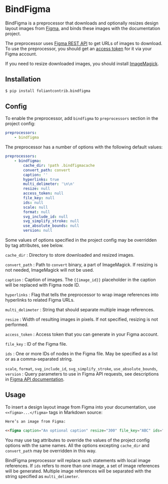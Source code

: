 # BindFigma

BindFigma is a preprocessor that downloads and optionally resizes design layout images from [Figma](https://www.figma.com/), and binds these images with the documentation project.

The preprocessor uses [Figma REST API](https://www.figma.com/developers/api) to get URLs of images to download. To use the preprocessor, you should get an [access token](https://www.figma.com/developers/api#access-tokens) for it via your Figma account.

If you need to resize downloaded images, you should install [ImageMagick](https://imagemagick.org/).

## Installation

```bash
$ pip install foliantcontrib.bindfigma
```

## Config

To enable the preprocessor, add `bindfigma` to `preprocessors` section in the project config:

```yaml
preprocessors:
    - bindfigma
```

The preprocessor has a number of options with the following default values:

```yaml
preprocessors:
    - bindfigma:
        cache_dir: !path .bindfigmacache
        convert_path: convert
        caption: ''
        hyperlinks: true
        multi_delimeter: '\n\n'
        resize: null
        access_token: null
        file_key: null
        ids: null
        scale: null
        format: null
        svg_include_id: null
        svg_simplify_stroke: null
        use_absolute_bounds: null
        version: null
```

Some values of options specified in the project config may be overridden by tag attributes, see below.

`cache_dir`
:   Directory to store downloaded and resized images.

`convert_path`
:   Path to `convert` binary, a part of ImageMagick. If resizing is not needed, ImageMagick will not be used.

`caption`
:   Caption of images. The `{{image_id}}` placeholder in the caption will be replaced with Figma node ID.

`hyperlinks`
:   Flag that tells the preprocessor to wrap image references into hyperlinks to related Figma URLs.

`multi_delimeter`
:   String that should separate multiple image references.

`resize`
:   Width of resulting images in pixels. If not specified, resizing is not performed.

`access_token`
:   Access token that you can generate in your Figma account.

`file_key`
:   ID of the Figma file.

`ids`
:   One or more IDs of nodes in the Figma file. May be specified as a list or as a comma-separated string.

`scale`, `format`, `svg_include_id`, `svg_simplify_stroke`, `use_absolute_bounds`, `version`
:   Query parameters to use in Figma API requests, see descriptions in [Figma API documentation](https://www.figma.com/developers/api#get-images-endpoint).

## Usage

To insert a design layout image from Figma into your documentation, use `<<figma>...</figma>` tags in Markdown source:

```markdown
Here’s an image from Figma:

<<figma caption="An optional caption" resize="300" file_key="ABC" ids="node1,node2,node3"></figma>
```

You may use tag attributes to override the values of the project config options with the same names. All the options excepting `cache_dir` and `convert_path` may be overridden in this way.

BindFigma preprocessor will replace such statements with local image references. If `ids` refers to more than one image, a set of image references will be generated. Multiple image references will be separated with the string specified as `multi_delimeter`.
